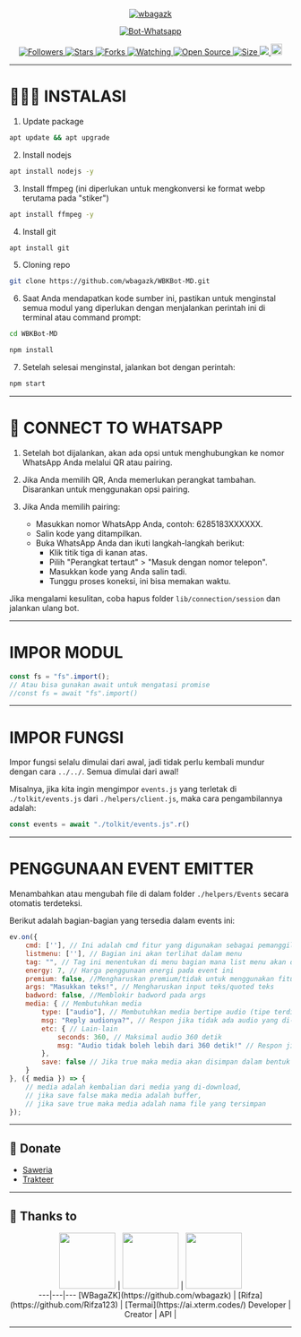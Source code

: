 

<p align="center">
  <a href="https://wbagazk.github.io">
    <img src="https://readme-typing-svg.herokuapp.com?size=15&width=280&lines=WBKBot+Multi+Device+Created+By+WBagaZK+🌐" alt="wbagazk"/>
  </a>
</p>

<p align="center">
  <a href="https://wbagazk.github.io">
    <img title="Bot-Whatsapp" src="https://img.shields.io/badge/Bot-Whatsapp-green?colorA=%23ff0000&colorB=%23017e40&style=for-the-badge">
  </a>
</p>

<p align="center">
  <a href="https://github.com/wbagazk/followers">
    <img title="Followers" src="https://img.shields.io/github/followers/wbagazk?color=red&style=flat-square">
  </a>
  <a href="https://github.com/wbagazk/WBKBot-MD/stargazers/">
    <img title="Stars" src="https://img.shields.io/github/stars/wbagazk/WBKBot-MD?color=blue&style=flat-square">
  </a>
  <a href="https://github.com/wbagazk/WBKBot-MD/network/members/">
    <img title="Forks" src="https://img.shields.io/github/forks/wbagazk/WBKBot-MD?color=red&style=flat-square">
  </a>
  <a href="https://github.com/wbagazk/WBKBot-MD/watchers/">
    <img title="Watching" src="https://img.shields.io/github/watchers/wbagazk/WBKBot-MD?label=Watchers&color=blue&style=flat-square">
  </a>
  <a href="https://github.com/wbagazk/WBKBot-MD/">
    <img title="Open Source" src="https://badges.frapsoft.com/os/v2/open-source.svg?v=103">
  </a>
  <a href="https://github.com/wbagazk/WBKBot-MD/">
    <img title="Size" src="https://img.shields.io/github/repo-size/wbagazk/WBKBot-MD?style=flat-square&color=green">
  </a>
  <a href="https://hits.seeyoufarm.com">
    <img src="https://hits.seeyoufarm.com/api/count/incr/badge.svg?url=https%3A%2F%2Fgithub.com%2Fwbagazk%2FWBKBot-MD&count_bg=%2379C83D&title_bg=%23555555&icon=probot.svg&icon_color=%2300FF6D&title=hits&edge_flat=false"/>
  </a>
  <a href="https://github.com/wbagazk/WBKBot-MD/graphs/commit-activity">
    <img height="20" src="https://img.shields.io/badge/Maintained%3F-no-green.svg">
  </a>
</p>

---

# 🧑🏽‍💻 INSTALASI

1. Update package

```bash
apt update && apt upgrade
```

2. Install nodejs

```bash
apt install nodejs -y
```

3. Install ffmpeg (ini diperlukan untuk mengkonversi ke format webp terutama pada "stiker")

```bash
apt install ffmpeg -y
```

4. Install git

```bash
apt install git
```

5. Cloning repo

```bash
git clone https://github.com/wbagazk/WBKBot-MD.git
```

6. Saat Anda mendapatkan kode sumber ini, pastikan untuk menginstal semua modul yang diperlukan dengan menjalankan perintah ini di terminal atau command prompt:

```bash
cd WBKBot-MD
```
```bash
npm install
```

7. Setelah selesai menginstal, jalankan bot dengan perintah:

```bash
npm start
```

---

# 📲 CONNECT TO WHATSAPP

1. Setelah bot dijalankan, akan ada opsi untuk menghubungkan ke nomor WhatsApp Anda melalui QR atau pairing.

2. Jika Anda memilih QR, Anda memerlukan perangkat tambahan. Disarankan untuk menggunakan opsi pairing.

3. Jika Anda memilih pairing:
   - Masukkan nomor WhatsApp Anda, contoh: 6285183XXXXXX.
   - Salin kode yang ditampilkan.
   - Buka WhatsApp Anda dan ikuti langkah-langkah berikut:
     - Klik titik tiga di kanan atas.
     - Pilih "Perangkat tertaut" > "Masuk dengan nomor telepon".
     - Masukkan kode yang Anda salin tadi.
     - Tunggu proses koneksi, ini bisa memakan waktu.

Jika mengalami kesulitan, coba hapus folder `lib/connection/session` dan jalankan ulang bot.

---

# IMPOR MODUL

```javascript
const fs = "fs".import(); 
// Atau bisa gunakan await untuk mengatasi promise
//const fs = await "fs".import()
```

---

# IMPOR FUNGSI

Impor fungsi selalu dimulai dari awal, jadi tidak perlu kembali mundur dengan cara `../../`. Semua dimulai dari awal!

Misalnya, jika kita ingin mengimpor `events.js` yang terletak di `./tolkit/events.js` dari `./helpers/client.js`, maka cara pengambilannya adalah:

```javascript
const events = await "./tolkit/events.js".r()
```

---

# PENGGUNAAN EVENT EMITTER

Menambahkan atau mengubah file di dalam folder `./helpers/Events` secara otomatis terdeteksi.

Berikut adalah bagian-bagian yang tersedia dalam events ini:

```javascript
ev.on({
    cmd: [''], // Ini adalah cmd fitur yang digunakan sebagai pemanggil event, Anda bisa meletakkan banyak cmd
    listmenu: [''], // Bagian ini akan terlihat dalam menu
    tag: "", // Tag ini menentukan di menu bagian mana list menu akan ditempatkan
    energy: 7, // Harga penggunaan energi pada event ini
    premium: false, //Mengharuskan premium/tidak untuk menggunakan fitur ini
    args: "Masukkan teks!", // Mengharuskan input teks/quoted teks
    badword: false, //Memblokir badword pada args
    media: { // Membutuhkan media
        type: ["audio"], // Membutuhkan media bertipe audio (tipe terdiri dari audio, document, video, image, sticker) bisa digunakn bersama did alam array
        msg: "Reply audionya?", // Respon jika tidak ada audio yang di-reply
        etc: { // Lain-lain
            seconds: 360, // Maksimal audio 360 detik
            msg: "Audio tidak boleh lebih dari 360 detik!" // Respon jika lebih dari 360 detik
        },
        save: false // Jika true maka media akan disimpan dalam bentuk file audio.mp3
    }
}, ({ media }) => {
    // media adalah kembalian dari media yang di-download, 
    // jika save false maka media adalah buffer,
    // jika save true maka media adalah nama file yang tersimpan
});
```

---

## 💖 Donate
- [Saweria](https://saweria.co/wbagazk)
- [Trakteer](https://trakteer.id/wbagazk)

---

## 🙏 Thanks to
<center><a href="https://github.com/wbagazk"><img src="https://github.com/wbagazk.png?size=100" width="100" height="100"></a> | <a href="https://github.com/Rifza123"><img src="https://github.com/Rifza123.png?size=100" width="100" height="100"></a> | <a href="https://ai.xterm.codes/"><img src="https://telegra.ph/file/35b9ec32bf79b8694ff82.jpg?size=100" width="100" height="100"></a></center>
<center>---|---|---
[WBagaZK](https://github.com/wbagazk)  | [Rifza](https://github.com/Rifza123) | [Termai](https://ai.xterm.codes/) 
Developer | Creator | API |</center>

---
